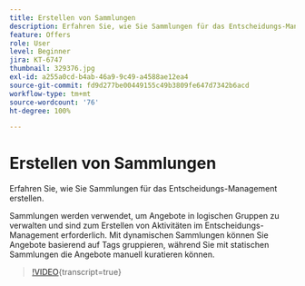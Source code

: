 ```yaml
---
title: Erstellen von Sammlungen
description: Erfahren Sie, wie Sie Sammlungen für das Entscheidungs-Management erstellen. Sammlungen sind Eignungsregeln zugeordnet, die Ihnen helfen, sie nur relevanten Kunden anzuzeigen.
feature: Offers
role: User
level: Beginner
jira: KT-6747
thumbnail: 329376.jpg
exl-id: a255a0cd-b4ab-46a9-9c49-a4588ae12ea4
source-git-commit: fd9d277be00449155c49b3809fe647d7342b6acd
workflow-type: tm+mt
source-wordcount: '76'
ht-degree: 100%

---
```


# Erstellen von Sammlungen

Erfahren Sie, wie Sie Sammlungen für das Entscheidungs-Management erstellen.

Sammlungen werden verwendet, um Angebote in logischen Gruppen zu verwalten und sind zum Erstellen von Aktivitäten im Entscheidungs-Management erforderlich. Mit dynamischen Sammlungen können Sie Angebote basierend auf Tags gruppieren, während Sie mit statischen Sammlungen die Angebote manuell kuratieren können.

>[!VIDEO](https://video.tv.adobe.com/v/329376?quality=12&learn=on){transcript=true}
